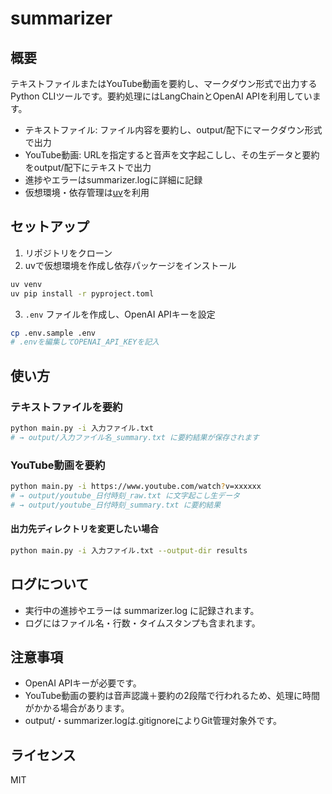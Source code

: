 # summarizer

## 概要
テキストファイルまたはYouTube動画を要約し、マークダウン形式で出力するPython CLIツールです。要約処理にはLangChainとOpenAI APIを利用しています。

- テキストファイル: ファイル内容を要約し、output/配下にマークダウン形式で出力
- YouTube動画: URLを指定すると音声を文字起こしし、その生データと要約をoutput/配下にテキストで出力
- 進捗やエラーはsummarizer.logに詳細に記録
- 仮想環境・依存管理は[uv](https://github.com/astral-sh/uv)を利用

## セットアップ
1. リポジトリをクローン
2. uvで仮想環境を作成し依存パッケージをインストール

```zsh
uv venv
uv pip install -r pyproject.toml
```

3. `.env` ファイルを作成し、OpenAI APIキーを設定

```zsh
cp .env.sample .env
# .envを編集してOPENAI_API_KEYを記入
```

## 使い方

### テキストファイルを要約
```zsh
python main.py -i 入力ファイル.txt
# → output/入力ファイル名_summary.txt に要約結果が保存されます
```

### YouTube動画を要約
```zsh
python main.py -i https://www.youtube.com/watch?v=xxxxxx
# → output/youtube_日付時刻_raw.txt に文字起こし生データ
# → output/youtube_日付時刻_summary.txt に要約結果
```

#### 出力先ディレクトリを変更したい場合
```zsh
python main.py -i 入力ファイル.txt --output-dir results
```

## ログについて
- 実行中の進捗やエラーは summarizer.log に記録されます。
- ログにはファイル名・行数・タイムスタンプも含まれます。

## 注意事項
- OpenAI APIキーが必要です。
- YouTube動画の要約は音声認識＋要約の2段階で行われるため、処理に時間がかかる場合があります。
- output/・summarizer.logは.gitignoreによりGit管理対象外です。

## ライセンス
MIT
